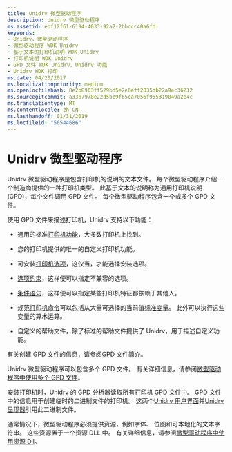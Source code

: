 ```yaml
---
title: Unidrv 微型驱动程序
description: Unidrv 微型驱动程序
ms.assetid: ebf12f61-6194-4033-92a2-2bbccc40a6fd
keywords:
- Unidrv，微型驱动程序
- 微型驱动程序 WDK Unidrv
- 基于文本的打印机说明 WDK Unidrv
- 打印机说明 WDK Unidrv
- GPD 文件 WDK Unidrv，Unidrv 功能
- Unidrv WDK 打印
ms.date: 04/20/2017
ms.localizationpriority: medium
ms.openlocfilehash: 8e2b8963ff529bd5e2e6eff2035db22a9ec36232
ms.sourcegitcommit: a33b7978e22d5bb9f65ca7056f955319049a2e4c
ms.translationtype: MT
ms.contentlocale: zh-CN
ms.lasthandoff: 01/31/2019
ms.locfileid: "56544686"
---
```

# <a name="unidrv-minidrivers"></a>Unidrv 微型驱动程序





Unidrv 微型驱动程序是包含打印机的说明的文本文件。 每个微型驱动程序介绍一个制造商提供的一种打印机类型。 此基于文本的说明称为通用打印机说明 (GPD)，每个文件调用 GPD 文件。 每个微型驱动程序包含一个或多个 GPD 文件。

使用 GPD 文件来描述打印机，Unidrv 支持以下功能：

-   通用的标准[打印机功能](printer-features.md)，大多数打印机上找到。

-   您的打印机提供的唯一的自定义打印机功能。

-   可安装[打印机选项](printer-options.md)，这仅当，才能选择安装选项。

-   [选项约束](option-constraints.md)，这样便可以指定不兼容的选项。

-   [条件语句](conditional-statements.md)，这样便可以指定某些打印机特征都依赖于其他人。

-   规范[打印机命令](printer-commands.md)可以包括从大量可选择的当前值[标准变量](standard-variables.md)。 此外可以执行这些变量的算术运算。

-   自定义的帮助文件，除了标准的帮助文件提供了 Unidrv，用于描述自定义功能。

有关创建 GPD 文件的信息，请参阅[GPD 文件简介](introduction-to-gpd-files.md)。

Unidrv 微型驱动程序可以包含多个 GPD 文件。 有关详细信息，请参阅[微型驱动程序中使用多个 GPD 文件](using-multiple-gpd-files-in-a-minidriver.md)。

安装打印机时，Unidrv 的 GPD 分析器读取所有打印机 GPD 文件中。 GPD 文件中的信息用于创建临时的二进制文件的打印机。 这两个[Unidrv 用户界面](unidrv-user-interface.md)并[Unidrv 呈现器](unidrv-renderer.md)引用此二进制文件。

通常情况下，微型驱动程序必须提供资源，例如字体、 位图和可本地化的文本字符串。 这些资源置于一个资源 DLL 中。 有关详细信息，请参阅[微型驱动程序中使用资源 Dll](using-resource-dlls-in-a-minidriver.md)。

 

 




